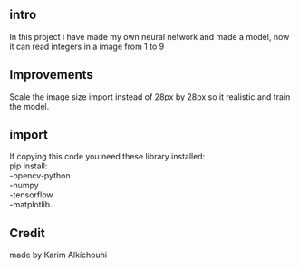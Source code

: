 ## intro<br>
In this project i have made my own neural network and made a model, now it can read integers in a image from 1 to 9<br>
## Improvements<br>
Scale the image size import instead of 28px by 28px so it realistic and train the model.<br>
## import<br>
If copying this code you need these library installed: <br>
pip install:<br>
-opencv-python <br>
-numpy <br>
-tensorflow <br>
-matplotlib.

## Credit<br>
made by Karim Alkichouhi

